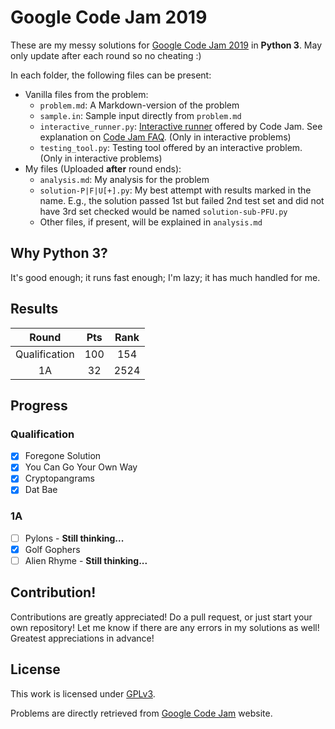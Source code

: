 # Google Code Jam 2019
These are my messy solutions for [Google Code Jam 2019](https://codingcompetitions.withgoogle.com/codejam/archive/2019) in **Python 3**. May only update after each round so no cheating :)

In each folder, the following files can be present:
* Vanilla files from the problem:
  * `problem.md`: A Markdown-version of the problem
  * `sample.in`: Sample input directly from `problem.md`
  * `interactive_runner.py`: [Interactive runner](https://storage.googleapis.com/coding-competitions.appspot.com/interactive_runner.py) offered by Code Jam. See explanation on [Code Jam FAQ](https://codingcompetitions.withgoogle.com/codejam/faq). (Only in interactive problems)
  * `testing_tool.py`: Testing tool offered by an interactive problem. (Only in interactive problems)
* My files (Uploaded **after** round ends):
  * `analysis.md`: My analysis for the problem
  * `solution-P|F|U[+].py`: My best attempt with results marked in the name. E.g., the solution passed 1st but failed 2nd test set and did not have 3rd set checked would be named `solution-sub-PFU.py`
  * Other files, if present, will be explained in `analysis.md`

## Why Python 3?
It's good enough; it runs fast enough; I'm lazy; it has much handled for me.

## Results
| Round         | Pts | Rank |
| :-----------: | :-: | :--: |
| Qualification | 100 | 154  |
| 1A            | 32  | 2524 |

## Progress
### Qualification
- [x] Foregone Solution
- [x] You Can Go Your Own Way
- [x] Cryptopangrams
- [x] Dat Bae

### 1A
- [ ] Pylons - **Still thinking...**
- [x] Golf Gophers
- [ ] Alien Rhyme - **Still thinking...**

## Contribution!
Contributions are greatly appreciated! Do a pull request, or just start your own repository! Let me know if there are any errors in my solutions as well! Greatest appreciations in advance!

## License
This work is licensed under [GPLv3](LICENSE).

Problems are directly retrieved from [Google Code Jam](https://codingcompetitions.withgoogle.com/codejam) website.
